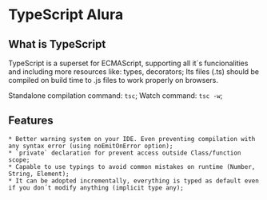 # TypeScript Alura

## What is TypeScript
TypeScript is a superset for ECMAScript, supporting all it´s funcionalities and including more resources like: types, decorators;
Its files (.ts) should be compiled on build time to .js files to work properly on browsers.

Standalone compilation command: `tsc`;
Watch command: `tsc -w`;

## Features
    * Better warning system on your IDE. Even preventing compilation with any syntax error (using noEmitOnError option);
    * `private` declaration for prevent access outside Class/function scope;
    * Capable to use typings to avoid common mistakes on runtime (Number, String, Element);
    * It can be adopted incrementally, everything is typed as default even if you don´t modify anything (implicit type any);

